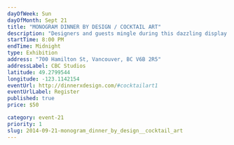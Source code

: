 ```yaml
---
dayOfWeek: Sun
dayOfMonth: Sept 21
title: "MONOGRAM DINNER BY DESIGN / COCKTAIL ART"
description: "Designers and guests mingle during this dazzling display of amazing tablescapes, sampling gourmet treats paired with delicious Absolut Elyx craft cocktails, wine and beer. Special live entertainment, custom cocktail bars, and reverie."
startTime: 8:00 PM
endTime: Midnight
type: Exhibition
address: "700 Hamilton St, Vancouver, BC V6B 2R5"
addressLabel: CBC Studios
latitude: 49.2799544
longitude: -123.1142154
eventUrl: http://dinnerxdesign.com/#cocktailart1
eventUrlLabel: Register
published: true
price: $50

category: event-21
priority: 1
slug: 2014-09-21-monogram_dinner_by_design__cocktail_art
---
```

